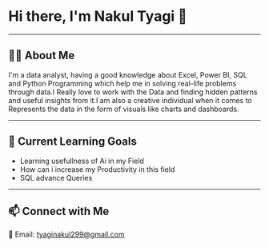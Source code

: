 # Hi there, I'm Nakul Tyagi 👋


---

## 🙋‍♂️ About Me

I'm a data analyst, having a good knowledge about  Excel, Power BI, SQL and Python Programming which help me in solving real-life problems through data.I Really love to work with the Data and finding hidden patterns and useful insights from it.I am also a creative individual when it comes to Represents the data in the form of visuals like charts and dashboards.


---

## 📌 Current Learning Goals
- Learning usefullness of Ai in my Field
- How can i increase my Productivity in this field 
- SQL advance Queries

---

## 📫 Connect with Me
 
📧 Email: [tyaginakul299@gmail.com](mailto:tyaginakul299@gmail.com)


